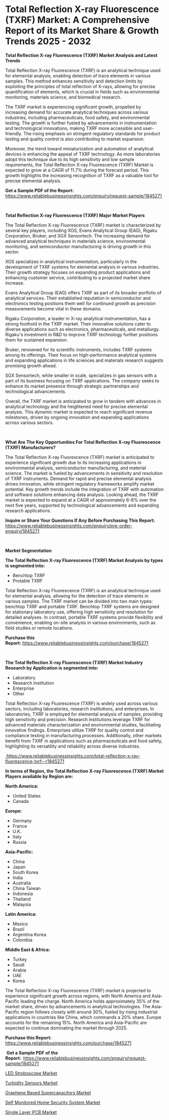 <p><h1>Total Reflection X-ray Fluorescence (TXRF) Market: A Comprehensive Report of its Market Share & Growth Trends 2025 - 2032</h1></p><p><strong>Total Reflection X-ray Fluorescence (TXRF) Market Analysis and Latest Trends</strong></p>
<p><p>Total Reflection X-ray Fluorescence (TXRF) is an analytical technique used for elemental analysis, enabling detection of trace elements in various samples. This method enhances sensitivity and detection limits by exploiting the principles of total reflection of X-rays, allowing for precise quantification of elements, which is crucial in fields such as environmental monitoring, materials science, and biomedical research.</p><p>The TXRF market is experiencing significant growth, propelled by increasing demand for accurate analytical techniques across various industries, including pharmaceuticals, food safety, and environmental testing. The growth is further fueled by advancements in instrumentation and technological innovations, making TXRF more accessible and user-friendly. The rising emphasis on stringent regulatory standards for product testing and quality control is also contributing to market expansion. </p><p>Moreover, the trend toward miniaturization and automation of analytical devices is enhancing the appeal of TXRF technology. As more laboratories adopt this technique due to its high sensitivity and low sample requirements, the Total Reflection X-ray Fluorescence (TXRF) Market is expected to grow at a CAGR of 11.7% during the forecast period. This growth highlights the increasing recognition of TXRF as a valuable tool for precise elemental analysis.</p></p>
<p><strong>Get a Sample PDF of the Report:&nbsp;</strong> <a href="https://www.reliablebusinessinsights.com/enquiry/request-sample/1845271?utm_campaign=1091&utm_medium=2&utm_source=Github&utm_content=ia&utm_term=28022025&utm_id=total-reflection-x-ray-fluorescence-txrf">https://www.reliablebusinessinsights.com/enquiry/request-sample/1845271</a></p>
<p>&nbsp;</p>
<p><strong>Total Reflection X-ray Fluorescence (TXRF) Major Market Players</strong></p>
<p><p>The Total Reflection X-ray Fluorescence (TXRF) market is characterized by several key players, including XOS, Evans Analytical Group (EAG), Rigaku Corporation, Bruker, and SGX Sensortech. The increasing demand for advanced analytical techniques in materials science, environmental monitoring, and semiconductor manufacturing is driving growth in this sector.</p><p>XOS specializes in analytical instrumentation, particularly in the development of TXRF systems for elemental analysis in various industries. Their growth strategy focuses on expanding product applications and enhancing customer service, contributing to a projected market share increase.</p><p>Evans Analytical Group (EAG) offers TXRF as part of its broader portfolio of analytical services. Their established reputation in semiconductor and electronics testing positions them well for continued growth as precision measurements become vital in these domains.</p><p>Rigaku Corporation, a leader in X-ray analytical instrumentation, has a strong foothold in the TXRF market. Their innovative solutions cater to diverse applications such as electronics, pharmaceuticals, and metallurgy. Rigaku's investment in R&D to improve TXRF technology further positions them for sustained expansion.</p><p>Bruker, renowned for its scientific instruments, includes TXRF systems among its offerings. Their focus on high-performance analytical systems and expanding applications in life sciences and materials research suggests promising growth ahead.</p><p>SGX Sensortech, while smaller in scale, specializes in gas sensors with a part of its business focusing on TXRF applications. The company seeks to enhance its market presence through strategic partnerships and technological advancements.</p><p>Overall, the TXRF market is anticipated to grow in tandem with advances in analytical technology and the heightened need for precise elemental analysis. This dynamic market is expected to reach significant revenue milestones, driven by ongoing innovation and expanding applications across various sectors.</p></p>
<p>&nbsp;</p>
<p><strong>What Are The Key Opportunities For Total Reflection X-ray Fluorescence (TXRF) Manufacturers?</strong></p>
<p><p>The Total Reflection X-ray Fluorescence (TXRF) market is anticipated to experience significant growth due to its increasing applications in environmental analysis, semiconductor manufacturing, and material science. The market is fueled by advancements in sensitivity and resolution of TXRF instruments. Demand for rapid and precise elemental analysis drives innovation, while stringent regulatory frameworks amplify market potential. Key growth trends include the integration of TXRF with automation and software solutions enhancing data analysis. Looking ahead, the TXRF market is expected to expand at a CAGR of approximately 6-8% over the next five years, supported by technological advancements and expanding research applications.</p></p>
<p><strong>Inquire or Share Your Questions If Any Before Purchasing This Report:</strong> <a href="https://www.reliablebusinessinsights.com/enquiry/pre-order-enquiry/1845271?utm_campaign=1091&utm_medium=2&utm_source=Github&utm_content=ia&utm_term=28022025&utm_id=total-reflection-x-ray-fluorescence-txrf">https://www.reliablebusinessinsights.com/enquiry/pre-order-enquiry/1845271</a></p>
<p>&nbsp;</p>
<p><strong>Market Segmentation</strong></p>
<p><strong>The Total Reflection X-ray Fluorescence (TXRF) Market Analysis by types is segmented into:</strong></p>
<p><ul><li>Benchtop TXRF</li><li>Protable TXRF</li></ul></p>
<p><p>Total Reflection X-ray Fluorescence (TXRF) is an analytical technique used for elemental analysis, allowing for the detection of trace elements in various samples. The TXRF market can be divided into two main types: benchtop TXRF and portable TXRF. Benchtop TXRF systems are designed for stationary laboratory use, offering high sensitivity and resolution for detailed analyses. In contrast, portable TXRF systems provide flexibility and convenience, enabling on-site analysis in various environments, such as field studies or remote locations.</p></p>
<p><strong>Purchase this Report:&nbsp;</strong><a href="https://www.reliablebusinessinsights.com/purchase/1845271?utm_campaign=1091&utm_medium=2&utm_source=Github&utm_content=ia&utm_term=28022025&utm_id=total-reflection-x-ray-fluorescence-txrf">https://www.reliablebusinessinsights.com/purchase/1845271</a></p>
<p>&nbsp;</p>
<p><strong>The Total Reflection X-ray Fluorescence (TXRF) Market Industry Research by Application is segmented into:</strong></p>
<p><ul><li>Laboratory</li><li>Research Institution</li><li>Enterprise</li><li>Other</li></ul></p>
<p><p>Total Reflection X-ray Fluorescence (TXRF) is widely used across various sectors, including laboratories, research institutions, and enterprises. In laboratories, TXRF is employed for elemental analysis of samples, providing high sensitivity and precision. Research institutions leverage TXRF for advanced materials characterization and environmental studies, facilitating innovative findings. Enterprises utilize TXRF for quality control and compliance testing in manufacturing processes. Additionally, other markets benefit from TXRF in applications such as pharmaceuticals and food safety, highlighting its versatility and reliability across diverse industries.</p></p>
<p><a href="https://www.reliablebusinessinsights.com/total-reflection-x-ray-fluorescence-txrf--r1845271?utm_campaign=1091&utm_medium=2&utm_source=Github&utm_content=ia&utm_term=28022025&utm_id=total-reflection-x-ray-fluorescence-txrf">&nbsp;https://www.reliablebusinessinsights.com/total-reflection-x-ray-fluorescence-txrf--r1845271</a></p>
<p><strong>In terms of Region, the Total Reflection X-ray Fluorescence (TXRF) Market Players available by Region are:</strong></p>
<p>
    <p> <strong> North America: </strong>
        <ul>
            <li>United States</li>
            <li>Canada</li>
        </ul>
        </p> 
    <p> <strong> Europe: </strong>
        <ul>
            <li>Germany</li>
            <li>France</li>
            <li>U.K.</li>
            <li>Italy</li>
            <li>Russia</li>
        </ul>
        </p> 
    <p> <strong> Asia-Pacific: </strong>
        <ul>
            <li>China</li>
            <li>Japan</li>
            <li>South Korea</li>
            <li>India</li>
            <li>Australia</li>
            <li>China Taiwan</li>
            <li>Indonesia</li>
            <li>Thailand</li>
            <li>Malaysia</li>
        </ul>
        </p> 
    <p> <strong> Latin America: </strong>
        <ul>
            <li>Mexico</li>
            <li>Brazil</li>
            <li>Argentina Korea</li>
            <li>Colombia</li>
        </ul>
        </p> 
    <p> <strong> Middle East & Africa: </strong>
        <ul>
            <li>Turkey</li>
            <li>Saudi</li>
            <li>Arabia</li>
            <li>UAE</li>
            <li>Korea</li>
        </ul>
    </p>
    </p>
<p><p>The Total Reflection X-ray Fluorescence (TXRF) market is projected to experience significant growth across regions, with North America and Asia-Pacific leading the charge. North America holds approximately 35% of the market share, driven by advancements in analytical technologies. The Asia-Pacific region follows closely with around 30%, fueled by rising industrial applications in countries like China, which commands a 20% share. Europe accounts for the remaining 15%. North America and Asia-Pacific are expected to continue dominating the market through 2025.</p></p>
<p><strong>Purchase this Report: </strong><a href="https://www.reliablebusinessinsights.com/purchase/1845271?utm_campaign=1091&utm_medium=2&utm_source=Github&utm_content=ia&utm_term=28022025&utm_id=total-reflection-x-ray-fluorescence-txrf">https://www.reliablebusinessinsights.com/purchase/1845271</a></p>
<p>&nbsp;<strong>Get a Sample PDF of the Report:&nbsp;&nbsp;</strong><a href="https://www.reliablebusinessinsights.com/enquiry/request-sample/1845271?utm_campaign=1091&utm_medium=2&utm_source=Github&utm_content=ia&utm_term=28022025&utm_id=total-reflection-x-ray-fluorescence-txrf">https://www.reliablebusinessinsights.com/enquiry/request-sample/1845271</a></p>
<p><strong></strong></p>
<p><p><a href="https://github.com/bensemilia864/Market-Research-Report-List-1/blob/main/led-stroboscope-market.md?utm_campaign=1091&utm_medium=2&utm_source=Github&utm_content=ia&utm_term=28022025&utm_id=total-reflection-x-ray-fluorescence-txrf">LED Stroboscope Market</a></p><p><a href="https://github.com/JakirUddin651/Market-Research-Report-List-1/blob/main/turbidity-sensors-market.md?utm_campaign=1091&utm_medium=2&utm_source=Github&utm_content=ia&utm_term=28022025&utm_id=total-reflection-x-ray-fluorescence-txrf">Turbidity Sensors Market</a></p><p><a href="https://github.com/ashepherd82/Market-Research-Report-List-7/blob/main/graphene-based-supercapacitors-market.md?utm_campaign=1091&utm_medium=2&utm_source=Github&utm_content=ia&utm_term=28022025&utm_id=total-reflection-x-ray-fluorescence-txrf">Graphene Based Supercapacitors Market</a></p><p><a href="https://github.com/gerdabatiskzv9/Market-Research-Report-List-1/blob/main/self-monitored-home-security-system-market.md?utm_campaign=1091&utm_medium=2&utm_source=Github&utm_content=ia&utm_term=28022025&utm_id=total-reflection-x-ray-fluorescence-txrf">Self Monitored Home Security System Market</a></p><p><a href="https://github.com/billejuman43/Market-Research-Report-List-1/blob/main/single-layer-pcb-market.md?utm_campaign=1091&utm_medium=2&utm_source=Github&utm_content=ia&utm_term=28022025&utm_id=total-reflection-x-ray-fluorescence-txrf">Single Layer PCB Market</a></p></p>